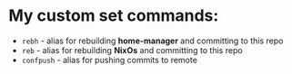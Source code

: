 # My custom set commands:

- `rebh` - alias for rebuilding **home-manager** and committing to this repo
- `reb` - alias for rebuilding **NixOs** and committing to this repo
- `confpush` - alias for pushing commits to remote
